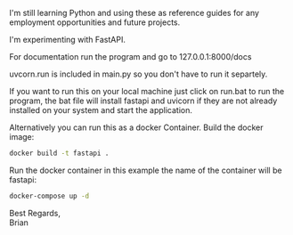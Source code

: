 I'm still learning Python and using these as reference guides for any employment opportunities and future projects.

I'm experimenting with FastAPI.

For documentation run the program and go to 127.0.0.1:8000/docs

uvcorn.run is included in main.py so you don't have to run it separtely.

If you want to run this on your local machine just click on run.bat to run the program, the bat file will install fastapi and uvicorn if they are not already installed on your system and start the application.

Alternatively you can run this as a docker Container.
Build the docker image:
```bash
docker build -t fastapi .
```
Run the docker container in this example the name of the container will be fastapi:
```bash
docker-compose up -d
```

Best Regards,<br/>
Brian
